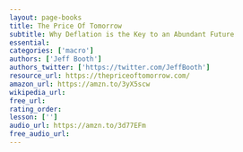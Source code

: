 ```yaml
---
layout: page-books
title: The Price Of Tomorrow
subtitle: Why Deflation is the Key to an Abundant Future
essential: 
categories: ['macro']
authors: ['Jeff Booth']
authors_twitter: ['https://twitter.com/JeffBooth']
resource_url: https://thepriceoftomorrow.com/
amazon_url: https://amzn.to/3yX5scw
wikipedia_url: 
free_url: 
rating_order: 
lesson: ['']
audio_url: https://amzn.to/3d77EFm
free_audio_url: 
---
```

